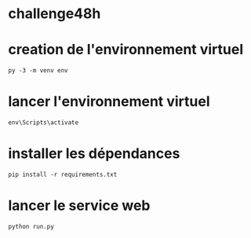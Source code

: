 # challenge48h

# creation de l'environnement virtuel
```
py -3 -m venv env
```

# lancer l'environnement virtuel
```
env\Scripts\activate
```

# installer les dépendances
```
pip install -r requirements.txt 
```

# lancer le service web
```
python run.py
```
